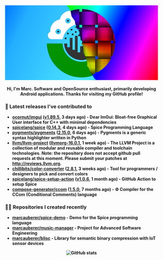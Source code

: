 <p align="center">
	<img src="https://raw.githubusercontent.com/marcauberer/marcauberer/master/images/frontpage-image.jpg">
	<br><br>
	<b>Hi, I'm Marc. Software and OpenSource enthusiast, primarily developing Android applications. Thanks for visiting my GitHub profile!
</p>

### 🚀 Latest releases I've contributed to


- [ocornut/imgui](https://github.com/ocornut/imgui) ([v1.89.5](https://github.com/ocornut/imgui/releases/tag/v1.89.5), 3 days ago) - Dear ImGui: Bloat-free Graphical User interface for C&#43;&#43; with minimal dependencies
- [spicelang/spice](https://github.com/spicelang/spice) ([0.14.3](https://github.com/spicelang/spice/releases/tag/0.14.3), 4 days ago) - Spice Programming Language
- [pygments/pygments](https://github.com/pygments/pygments) ([2.15.0](https://github.com/pygments/pygments/releases/tag/2.15.0), 6 days ago) - Pygments is a generic syntax highlighter written in Python
- [llvm/llvm-project](https://github.com/llvm/llvm-project) ([llvmorg-16.0.1](https://github.com/llvm/llvm-project/releases/tag/llvmorg-16.0.1), 1 week ago) - The LLVM Project is a collection of modular and reusable compiler and toolchain technologies. Note: the repository does not accept github pull requests at this moment. Please submit your patches at http://reviews.llvm.org.
- [chillibits/color-converter](https://github.com/chillibits/color-converter) ([2.8.1](https://github.com/chillibits/color-converter/releases/tag/2.8.1), 3 weeks ago) - Tool for programmers / designers to pick and convert colors
- [spicelang/spice-setup-action](https://github.com/spicelang/spice-setup-action) ([v1.0.6](https://github.com/spicelang/spice-setup-action/releases/tag/v1.0.6), 1 month ago) - GitHub Action to setup Spice 
- [compose-generator/ccom](https://github.com/compose-generator/ccom) ([1.5.0](https://github.com/compose-generator/ccom/releases/tag/1.5.0), 7 months ago) - ⚙️ Compiler for the CCom (Conditional Comments) language

### 👨‍💻 Repositories I created recently
- [marcauberer/spice-demo](https://github.com/marcauberer/spice-demo) - Demo for the Spice programming language
- [marcauberer/music-manager](https://github.com/marcauberer/music-manager) - Project for Advanced Software Engineering
- [marcauberer/blisc](https://github.com/marcauberer/blisc) - Library for semantic binary compression with IoT sensor devices

<p align="center">
	<img src="https://github-readme-stats.vercel.app/api?username=marcauberer&show_icons=true&theme=dark" alt="GitHub stats">
</p>
